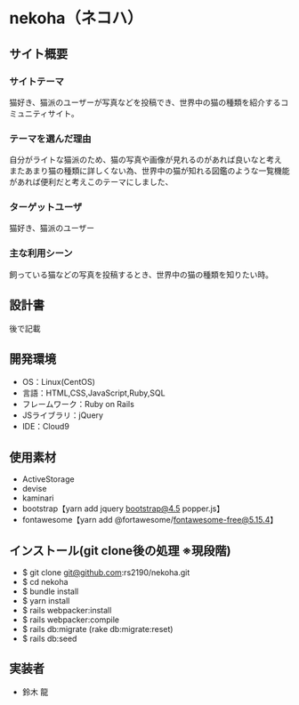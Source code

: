 # nekoha（ネコハ）

## サイト概要
### サイトテーマ
猫好き、猫派のユーザーが写真などを投稿でき、世界中の猫の種類を紹介するコミュニティサイト。

### テーマを選んだ理由
自分がライトな猫派のため、猫の写真や画像が見れるのがあれば良いなと考え
またあまり猫の種類に詳しくない為、世界中の猫が知れる図鑑のような一覧機能があれば便利だと考えこのテーマにしました、

### ターゲットユーザ
猫好き、猫派のユーザー

### 主な利用シーン
飼っている猫などの写真を投稿するとき、世界中の猫の種類を知りたい時。

## 設計書
後で記載

## 開発環境
- OS：Linux(CentOS)
- 言語：HTML,CSS,JavaScript,Ruby,SQL
- フレームワーク：Ruby on Rails
- JSライブラリ：jQuery
- IDE：Cloud9

## 使用素材
- ActiveStorage
- devise
- kaminari
- bootstrap【yarn add jquery bootstrap@4.5 popper.js】
- fontawesome【yarn add @fortawesome/fontawesome-free@5.15.4】

## インストール(git clone後の処理 ※現段階)
- $ git clone git@github.com:rs2190/nekoha.git
- $ cd nekoha
- $ bundle install
- $ yarn install
- $ rails webpacker:install
- $ rails webpacker:compile
- $ rails db:migrate (rake db:migrate:reset)
- $ rails db:seed

## 実装者
- 鈴木 龍